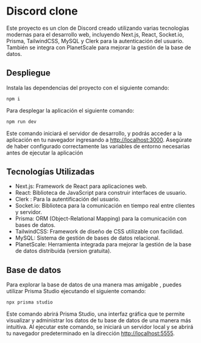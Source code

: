 # Discord clone

Este proyecto es un clon de Discord creado utilizando varias tecnologías modernas para el desarrollo web, incluyendo Next.js, React, Socket.io, Prisma, TailwindCSS, MySQL y Clerk para la autenticación del usuario. También se integra con PlanetScale para mejorar la gestión de la base de datos.

## Despliegue

Instala las dependencias del proyecto con el siguiente comando:

```bash
npm i 
```

Para desplegar la aplicación el siguiente comando:

```bash
npm run dev
```

Este comando iniciará el servidor de desarrollo, y podrás acceder a la aplicación en tu navegador ingresando a <http://localhost:3000>. Asegúrate de haber configurado correctamente las variables de entorno necesarias antes de ejecutar la aplicación

## Tecnologías Utilizadas

- Next.js: Framework de React para aplicaciones web.
- React: Biblioteca de JavaScript para construir interfaces de usuario.
- Clerk : Para la autentificación del usuario.
- Socket.io: Biblioteca para la comunicación en tiempo real entre clientes y servidor.
- Prisma: ORM (Object-Relational Mapping) para la comunicación con bases de datos.
- TailwindCSS: Framework de diseño de CSS utilizable con facilidad.
- MySQL: Sistema de gestión de bases de datos relacional.
- PlanetScale: Herramienta integrada para mejorar la gestión de la base de datos distribuida (version gratuita).

## Base de datos

Para explorar la base de datos de una manera mas amigable , puedes utilizar Prisma Studio ejecutando el siguiente comando:

```bash
npx prisma studio 
```

Este comando abrirá Prisma Studio, una interfaz gráfica que te permite visualizar y administrar los datos de tu base de datos de una manera más intuitiva. Al ejecutar este comando, se iniciará un servidor local y se abrirá tu navegador predeterminado en la dirección <http://localhost:5555>.

<!-- TODO: Agregar variables de ambiente que son necesarias para desplegar la aplicación (cuidado con las variables que son privadas como por ejemplo CLERK_SECRET_KEY,y la conex a bbdd) -->
